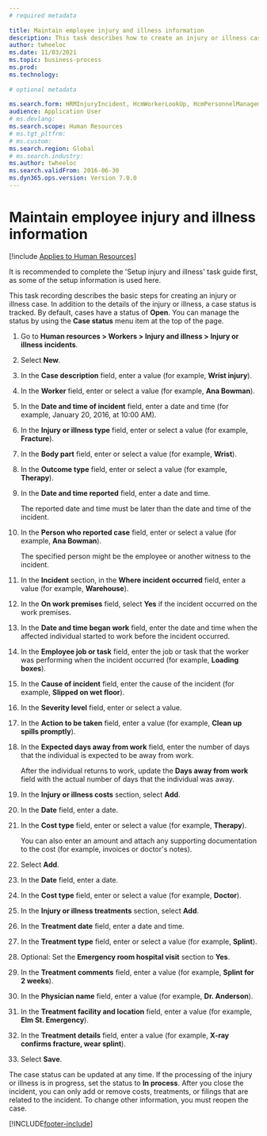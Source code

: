 ```yaml
--- 
# required metadata 
 
title: Maintain employee injury and illness information
description: This task describes how to create an injury or illness case.
author: twheeloc
ms.date: 11/03/2021
ms.topic: business-process 
ms.prod:  
ms.technology:  
 
# optional metadata 
 
ms.search.form: HRMInjuryIncident, HcmWorkerLookUp, HcmPersonnelManagementWorkspace
audience: Application User 
# ms.devlang:  
ms.search.scope: Human Resources
# ms.tgt_pltfrm:  
# ms.custom:  
ms.search.region: Global
# ms.search.industry: 
ms.author: twheeloc
ms.search.validFrom: 2016-06-30 
ms.dyn365.ops.version: Version 7.0.0 
---
```

# Maintain employee injury and illness information

[!include [Applies to Human Resources](../includes/applies-to-hr.md)]



It is recommended to complete the 'Setup injury and illness' task guide first, as some of the setup information is used here. 



This task recording describes the basic steps for creating an injury or illness case. In addition to the details of the injury or illness, a case status is tracked. By default, cases have a status of **Open**. You can manage the status by using the **Case status** menu item at the top of the page.

1. Go to **Human resources \> Workers \> Injury and illness \> Injury or illness incidents**.
2. Select **New**.
3. In the **Case description** field, enter a value (for example, **Wrist injury**).
4. In the **Worker** field, enter or select a value (for example, **Ana Bowman**).
5. In the **Date and time of incident** field, enter a date and time (for example, January 20, 2016, at 10:00 AM).
6. In the **Injury or illness type** field, enter or select a value (for example, **Fracture**).
7. In the **Body part** field, enter or select a value (for example, **Wrist**).
8. In the **Outcome type** field, enter or select a value (for example, **Therapy**).
9. In the **Date and time reported** field, enter a date and time.

    The reported date and time must be later than the date and time of the incident.

10. In the **Person who reported case** field, enter or select a value (for example, **Ana Bowman**).

    The specified person might be the employee or another witness to the incident.

11. In the **Incident** section, in the **Where incident occurred** field, enter a value (for example, **Warehouse**).
12. In the **On work premises** field, select **Yes** if the incident occurred on the work premises.
13. In the **Date and time began work** field, enter the date and time when the affected individual started to work before the incident occurred.
14. In the **Employee job or task** field, enter the job or task that the worker was performing when the incident occurred (for example, **Loading boxes**). 
15. In the **Cause of incident** field, enter the cause of the incident (for example, **Slipped on wet floor**).
16. In the **Severity level** field, enter or select a value.
17. In the **Action to be taken** field, enter a value (for example, **Clean up spills promptly**).
18. In the **Expected days away from work** field, enter the number of days that the individual is expected to be away from work.

    After the individual returns to work, update the **Days away from work** field with the actual number of days that the individual was away.

19. In the **Injury or illness costs** section, select **Add**.
20. In the **Date** field, enter a date.
21. In the **Cost type** field, enter or select a value (for example, **Therapy**).

    You can also enter an amount and attach any supporting documentation to the cost (for example, invoices or doctor's notes).

22. Select **Add**.
23. In the **Date** field, enter a date.
24. In the **Cost type** field, enter or select a value (for example, **Doctor**).
25. In the **Injury or illness treatments** section, select **Add**.
26. In the **Treatment date** field, enter a date and time.
27. In the **Treatment type** field, enter or select a value (for example, **Splint**).
28. Optional: Set the **Emergency room hospital visit** section to **Yes**.
29. In the **Treatment comments** field, enter a value (for example, **Splint for 2 weeks**).
30. In the **Physician name** field, enter a value (for example, **Dr. Anderson**).
31. In the **Treatment facility and location** field, enter a value (for example, **Elm St. Emergency**).
32. In the **Treatment details** field, enter a value (for example, **X-ray confirms fracture, wear splint**).
33. Select **Save**.

The case status can be updated at any time. If the processing of the injury or illness is in progress, set the status to **In process**. After you close the incident, you can only add or remove costs, treatments, or filings that are related to the incident. To change other information, you must reopen the case.

[!INCLUDE[footer-include](../includes/footer-banner.md)]
